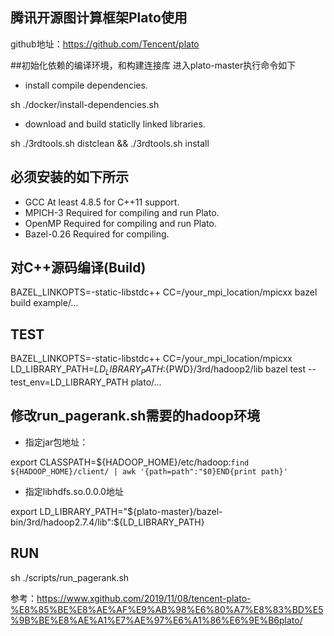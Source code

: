 ## 腾讯开源图计算框架Plato使用

github地址：https://github.com/Tencent/plato

##初始化依赖的编译环境，和构建连接库
进入plato-master执行命令如下
* install compile dependencies.

sh ./docker/install-dependencies.sh
* download and build staticlly linked libraries.

sh ./3rdtools.sh distclean && ./3rdtools.sh install

## 必须安装的如下所示
* GCC
At least 4.8.5 for C++11 support.
* MPICH-3
Required for compiling and run Plato.
* OpenMP
Required for compiling and run Plato.
* Bazel-0.26
Required for compiling.

## 对C++源码编译(Build)

BAZEL_LINKOPTS=-static-libstdc++ CC=/your_mpi_location/mpicxx bazel build example/...

## TEST
BAZEL_LINKOPTS=-static-libstdc++ CC=/your_mpi_location/mpicxx LD_LIBRARY_PATH=${LD_LIBRARY_PATH}:${PWD}/3rd/hadoop2/lib bazel test --test_env=LD_LIBRARY_PATH plato/...

## 修改run_pagerank.sh需要的hadoop环境

* 指定jar包地址：

export CLASSPATH=${HADOOP_HOME}/etc/hadoop:`find ${HADOOP_HOME}/client/ | awk '{path=path":"$0}END{print path}'`
* 指定libhdfs.so.0.0.0地址

export LD_LIBRARY_PATH="${plato-master}/bazel-bin/3rd/hadoop2.7.4/lib":${LD_LIBRARY_PATH}

## RUN

sh ./scripts/run_pagerank.sh

参考：https://www.xgithub.com/2019/11/08/tencent-plato-%E8%85%BE%E8%AE%AF%E9%AB%98%E6%80%A7%E8%83%BD%E5%9B%BE%E8%AE%A1%E7%AE%97%E6%A1%86%E6%9E%B6plato/



